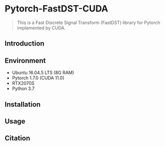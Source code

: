 # Pytorch-FastDST-CUDA

> This is a Fast Discrete Signal Transform (FastDST) library for Pytorch implemented by CUDA.

## Introduction


## Environment

* Ubuntu 16.04.5 LTS (8G RAM)
* Pytorch 1.7.0 (CUDA 11.0)
* RTX2070S
* Python 3.7

## Installation


## Usage


## Citation
